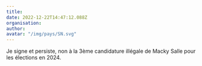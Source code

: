 ```yaml
---
title: 
date: 2022-12-22T14:47:12.088Z
organisation: 
author: 
avatar: "/img/pays/SN.svg"
---
```


Je signe et persiste, non à la 3ème candidature illégale de Macky Salle pour les élections en 2024.